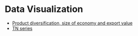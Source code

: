 # Data Visualization

* [Product diversification, size of economy and export value](https://dayong-yu.github.io/vis/d3.diversification/d3.diversification.html)
* [TN series](all_data_from_t_TN.pck-networkx_graph.html)
